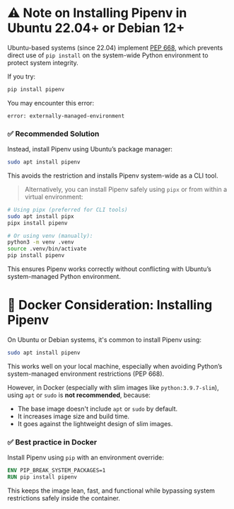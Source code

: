 # ⚠️ Note on Installing Pipenv in Ubuntu 22.04+ or Debian 12+

Ubuntu-based systems (since 22.04) implement [PEP 668](https://peps.python.org/pep-0668/), which prevents direct use of `pip install` on the system-wide Python environment to protect system integrity.

If you try:

```bash
pip install pipenv
````

You may encounter this error:

```
error: externally-managed-environment
```

### ✅ Recommended Solution

Instead, install Pipenv using Ubuntu’s package manager:

```bash
sudo apt install pipenv
```

This avoids the restriction and installs Pipenv system-wide as a CLI tool.

> Alternatively, you can install Pipenv safely using `pipx` or from within a virtual environment:

```bash
# Using pipx (preferred for CLI tools)
sudo apt install pipx
pipx install pipenv

# Or using venv (manually):
python3 -m venv .venv
source .venv/bin/activate
pip install pipenv
```

This ensures Pipenv works correctly without conflicting with Ubuntu’s system-managed Python environment.


# 🐳 Docker Consideration: Installing Pipenv

On Ubuntu or Debian systems, it's common to install Pipenv using:

```bash
sudo apt install pipenv
```

This works well on your local machine, especially when avoiding Python’s system-managed environment restrictions (PEP 668).

However, in Docker (especially with slim images like `python:3.9.7-slim`), using `apt` or `sudo` is **not recommended**, because:

* The base image doesn't include `apt` or `sudo` by default.
* It increases image size and build time.
* It goes against the lightweight design of slim images.

### ✅ Best practice in Docker

Install Pipenv using `pip` with an environment override:

```dockerfile
ENV PIP_BREAK_SYSTEM_PACKAGES=1
RUN pip install pipenv
```

This keeps the image lean, fast, and functional while bypassing system restrictions safely inside the container.